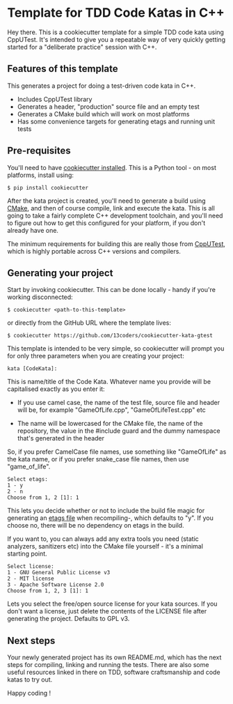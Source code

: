 # Template for TDD Code Katas in C++

Hey there. This is a cookiecutter template for a simple TDD code kata
using CppUTest.  It's intended to give you a repeatable way of very
quickly getting started for a "deliberate practice" session with C++.

## Features of this template

This generates a project for doing a test-driven code kata in C++.

- Includes CppUTest library
- Generates a header, "production" source file and an empty test
- Generates a CMake build which will work on most platforms
- Has some convenience targets for generating etags and running unit
  tests

## Pre-requisites

You'll need to have [cookiecutter
installed](https://github.com/audreyr/cookiecutter). This is a Python
tool - on most platforms, install using:

```
$ pip install cookiecutter
```

After the kata project is created, you'll need to generate a build
using [CMake](https://cmake.org/), and then of course compile, link
and execute the kata. This is all going to take a fairly complete C++
development toolchain, and you'll need to figure out how to get this
configured for your platform, if you don't already have one.

The minimum requirements for building this are really those from
[CppUTest](http://cpputest.github.io/), which is highly portable
across C++ versions and compilers.

## Generating your project

Start by invoking cookiecutter. This can be done locally - handy if
you're working disconnected:

```
$ cookiecutter <path-to-this-template>
```

or directly from the GitHub URL where the template lives:

```
$ cookiecutter https://github.com/13coders/cookiecutter-kata-gtest
```

This template is intended to be very simple, so cookiecutter will
prompt you for only three parameters when you are creating your project:

```
kata [CodeKata]: 
```

This is name/title of the Code Kata. Whatever name you provide will be
capitalised exactly as you enter it:

- If you use camel case, the name of the test file, source file and
  header will be, for example "GameOfLife.cpp", "GameOfLifeTest.cpp"
  etc

- The name will be lowercased for the CMake file, the name of the
  repository, the value in the #include guard and the dummy namespace
  that's generated in the header

So, if you prefer CamelCase file names, use something like
"GameOfLife" as the kata name, or if you prefer snake_case file names,
then use "game_of_life".

```
Select etags:
1 - y
2 - n
Choose from 1, 2 [1]: 1
```

This lets you decide whether or not to include the build file magic
for generating an [etags
file](https://www.emacswiki.org/emacs/BuildTags) when recompiling-,
which defaults to "y". If you choose no, there will be no dependency
on etags in the build.

If you want to, you can always add any extra tools you need (static
analyzers, sanitizers etc) into the CMake file yourself - it's a
minimal starting point.

```
Select license:
1 - GNU General Public License v3
2 - MIT license
3 - Apache Software License 2.0
Choose from 1, 2, 3 [1]: 1
```

Lets you select the free/open source license for your kata sources. If
you don't want a license, just delete the contents of the LICENSE file
after generating the project. Defaults to GPL v3.

## Next steps

Your newly generated project has its own README.md, which has the next
steps for compiling, linking and running the tests. There are also
some useful resources linked in there on TDD, software craftsmanship
and code katas to try out.

Happy coding !
